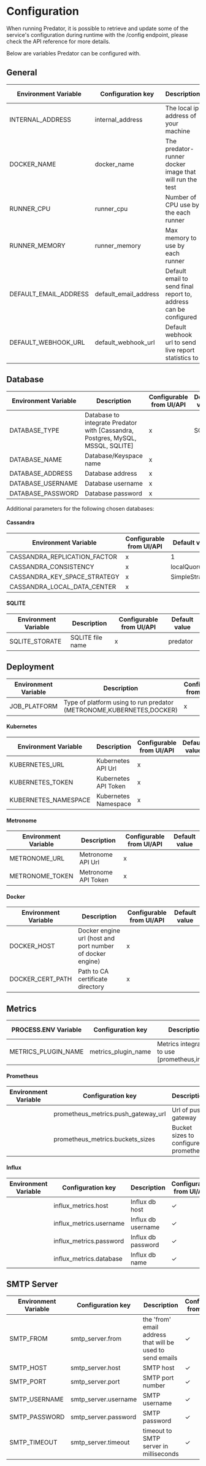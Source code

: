 # Configuration

When running Predator, it is possible to retrieve and update some of the service's configuration 
during runtime with the /config endpoint, please check the API reference for more details.

Below are variables Predator can be configured with. 

## General
| Environment Variable        | Configuration key      	| Description                                                                             	| Configurable from UI/API 	| Default value               	|
|-----------------------------|-----------------------	|-----------------------------------------------------------------------------------------	|--------------------------	|-----------------------------	|
| INTERNAL_ADDRESS            | internal_address       	| The local ip address of your machine                                                    	| ✓                        	|                             	|
| DOCKER_NAME                 | docker_name         	| The predator-runner docker image that will run the test                                 	| ✓                        	| zooz/predator-runner:latest 	|
| RUNNER_CPU                  | runner_cpu          	| Number of CPU use by the each runner                                                    	| ✓                        	| 1                           	|
| RUNNER_MEMORY               | runner_memory       	| Max memory to use by each runner                                                        	| ✓                        	| 2048                      	|
| DEFAULT_EMAIL_ADDRESS       | default_email_address   | Default email to send final report to, address can be configured                        	| ✓                        	|                             	|
| DEFAULT_WEBHOOK_URL         | default_webhook_url    	| Default webhook url to send live report statistics to                                   	| ✓                        	|                             	|

## Database
| Environment Variable 	| Description                                                                     	| Configurable from UI/API 	| Default value 	|
|----------------------	|---------------------------------------------------------------------------------	|--------------------------	|---------------	|
| DATABASE_TYPE        	| Database to integrate Predator with [Cassandra, Postgres, MySQL, MSSQL, SQLITE] 	| x                        	| SQLITE        	|
| DATABASE_NAME        	| Database/Keyspace name                                                          	| x                        	|               	|
| DATABASE_ADDRESS     	| Database address                                                                	| x                        	|               	|
| DATABASE_USERNAME    	| Database username                                                               	| x                        	|               	|
| DATABASE_PASSWORD    	| Database password                                                               	| x                        	|               	|

Additional parameters for the following chosen databases:

#### Cassandra
| Environment Variable         	| Configurable from UI/API 	| Default value  	|
|------------------------------	|--------------------------	|----------------	|
| CASSANDRA_REPLICATION_FACTOR 	| x                        	| 1              	|
| CASSANDRA_CONSISTENCY        	| x                        	| localQuorum    	|
| CASSANDRA_KEY_SPACE_STRATEGY 	| x                        	| SimpleStrategy 	|
| CASSANDRA_LOCAL_DATA_CENTER  	| x                        	|                	|

#### SQLITE
| Environment Variable 	| Description      	| Configurable from UI/API 	| Default value 	|
|----------------------	|------------------	|--------------------------	|---------------	|
| SQLITE_STORATE       	| SQLITE file name 	| x                        	| predator      	|

## Deployment
| Environment Variable 	| Description                                                          	| Configurable from UI/API 	| Default value 	|
|----------------------	|----------------------------------------------------------------------	|--------------------------	|---------------	|
| JOB_PLATFORM         	| Type of platform using to run predator (METRONOME,KUBERNETES,DOCKER) 	| x                        	| DOCKER        	|

#### Kubernetes
| Environment Variable 	| Description          	| Configurable from UI/API 	| Default value 	|
|----------------------	|----------------------	|--------------------------	|---------------	|
| KUBERNETES_URL       	| Kubernetes API Url   	| x                        	|               	|
| KUBERNETES_TOKEN     	| Kubernetes API Token 	| x                        	|               	|
| KUBERNETES_NAMESPACE 	| Kubernetes Namespace 	| x                        	|               	|

#### Metronome
| Environment Variable 	| Description         	| Configurable from UI/API 	| Default value 	|
|----------------------	|---------------------	|--------------------------	|---------------	|
| METRONOME_URL        	| Metronome API Url   	| x                        	|               	|
| METRONOME_TOKEN      	| Metronome API Token 	| x                        	|               	|

#### Docker
| Environment Variable 	| Description                                               	| Configurable from UI/API 	| Default value 	|
|----------------------	|-----------------------------------------------------------	|--------------------------	|---------------	|
| DOCKER_HOST          	| Docker engine url (host and port number of docker engine) 	| x                        	|               	|
| DOCKER_CERT_PATH     	| Path to CA certificate directory                          	| x                        	|               	|

## Metrics
| PROCESS.ENV Variable 	| Configuration key   	| Description                                    	| Configurable from UI/API 	| Default value 	|
|----------------------	|---------------------	|------------------------------------------------	|--------------------------	|---------------	|
| METRICS_PLUGIN_NAME  	| metrics_plugin_name 	| Metrics integration to use [prometheus,influx] 	| ✓                        	|               	|

#### Prometheus
| Environment Variable 	| Configuration key                   	| Description                          	| Configurable from UI/API 	| Default value 	|
|----------------------	|-------------------------------------	|--------------------------------------	|--------------------------	|---------------	|
|                      	| prometheus_metrics.push_gateway_url 	| Url of push gateway                  	| ✓                        	|               	|
|                      	| prometheus_metrics.buckets_sizes    	| Bucket sizes to configure prometheus 	| ✓                        	|               	|

#### Influx
| Environment Variable 	| Configuration key       	| Description        	| Configurable from UI/API 	| Default value 	|
|----------------------	|-------------------------	|--------------------	|--------------------------	|---------------	|
|                      	| influx_metrics.host     	| Influx db host     	| ✓                        	|               	|
|                      	| influx_metrics.username 	| Influx db username 	| ✓                        	|               	|
|                      	| influx_metrics.password 	| Influx db password 	| ✓                        	|               	|
|                      	| influx_metrics.database 	| Influx db name     	| ✓                        	|               	|

## SMTP Server
| Environment Variable 	| Configuration key    	| Description                                               	| Configurable from UI/API 	| Default value 	|
|----------------------	|----------------------	|-----------------------------------------------------------	|--------------------------	|---------------	|
| SMTP_FROM            	| smtp_server.from     	| the 'from' email address that will be used to send emails 	| ✓                        	|               	|
| SMTP_HOST            	| smtp_server.host     	| SMTP host                                                 	| ✓                        	|               	|
| SMTP_PORT            	| smtp_server.port     	| SMTP port number                                          	| ✓                        	|               	|
| SMTP_USERNAME        	| smtp_server.username 	| SMTP username                                             	| ✓                        	|               	|
| SMTP_PASSWORD        	| smtp_server.password 	| SMTP password                                             	| ✓                        	|               	|
| SMTP_TIMEOUT         	| smtp_server.timeout  	| timeout to SMTP server in milliseconds                    	| ✓                        	|               	|

